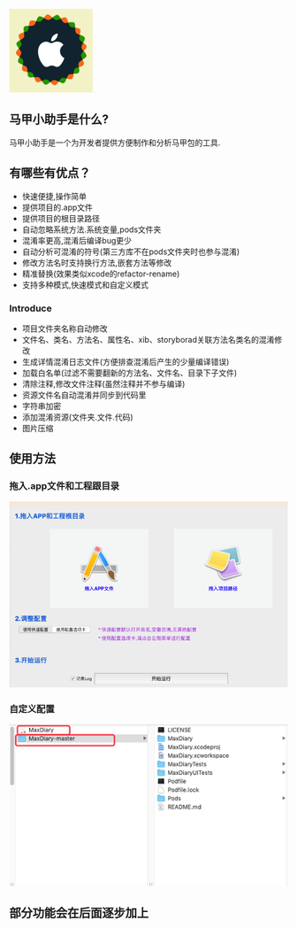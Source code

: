 
![avatar](https://raw.githubusercontent.com/MajiaTools/MajiaTools/master/MajiaTools/logo.png)


## 马甲小助手是什么?
马甲小助手是一个为开发者提供方便制作和分析马甲包的工具.

## 有哪些有优点？

* 快速便捷,操作简单
* 提供项目的.app文件
* 提供项目的根目录路径
* 自动忽略系统方法.系统变量,pods文件夹
* 混淆率更高,混淆后编译bug更少
* 自动分析可混淆的符号(第三方库不在pods文件夹时也参与混淆)
* 修改方法名时支持换行方法,嵌套方法等修改
* 精准替换(效果类似xcode的refactor-rename)
* 支持多种模式,快速模式和自定义模式

### Introduce
* 项目文件夹名称自动修改
* 文件名、类名、方法名、属性名、xib、storyborad关联方法名类名的混淆修改
* 生成详情混淆日志文件(方便排查混淆后产生的少量编译错误)
* 加载白名单(过滤不需要翻新的方法名、文件名、目录下子文件)
* 清除注释,修改文件注释(虽然注释并不参与编译)
* 资源文件名自动混淆并同步到代码里
* 字符串加密
* 添加混淆资源(文件夹.文件.代码)
* 图片压缩

## 使用方法
### 拖入.app文件和工程跟目录
![avatar](https://raw.githubusercontent.com/MajiaTools/MajiaTools/master/MajiaTools/step.png)

### 自定义配置
![avatar](https://raw.githubusercontent.com/MajiaTools/MajiaTools/master/MajiaTools/step1.png)

## 部分功能会在后面逐步加上
